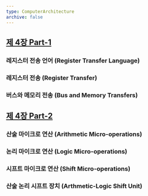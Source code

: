 ```yaml
---
type: ComputerArchitecture
archive: false
---
```

## [제 4장 Part-1](https://www.youtube.com/watch?v=LDjco5XJH1E&list=PLc8fQ-m7b1hCHTT7VH2oo0Ng7Et096dYc&index=8)

### 레지스터 전송 언어 (Register Transfer Language)

### 레지스터 전송 (Register Transfer)

### 버스와 메모리 전송 (Bus and Memory Transfers)

## [제 4장 Part-2](https://www.youtube.com/watch?v=IUapFpDKhKI&list=PLc8fQ-m7b1hCHTT7VH2oo0Ng7Et096dYc&index=9)

### 산술 마이크로 연산 (Arithmetic Micro-operations)

### 논리 마이크로 연산 (Logic Micro-operations)

### 시프트 마이크로 연산 (Shift Micro-operations)

### 산술 논리 시프트 장치 (Arthmetic-Logic Shift Unit)
